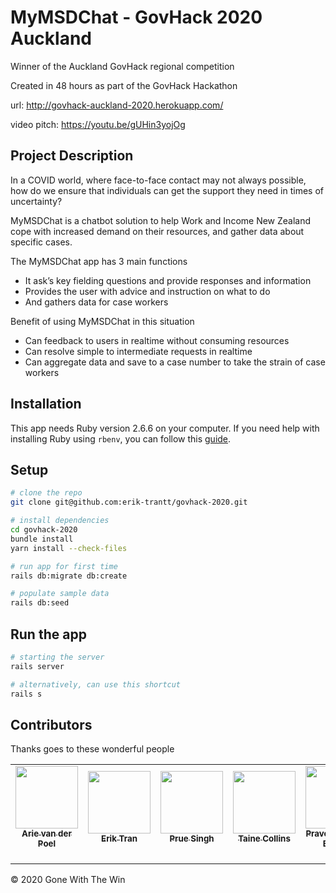 # MyMSDChat - GovHack 2020 Auckland

Winner of the Auckland GovHack regional competition

Created in 48 hours as part of the GovHack Hackathon

url: http://govhack-auckland-2020.herokuapp.com/

video pitch: https://youtu.be/gUHin3yojOg

## Project Description
In a COVID world, where face-to-face contact may not always possible, how do we ensure that individuals can get the support they need in times of uncertainty?

MyMSDChat is a chatbot solution to help Work and Income New Zealand cope with increased demand on their resources, and gather data about specific cases.

The MyMSDChat app has 3 main functions
- It ask’s key fielding questions and provide responses and information
- Provides the user with advice and instruction on what to do
- And gathers data for case workers

Benefit of using MyMSDChat in this situation
- Can feedback to users in realtime without consuming resources
- Can resolve simple to intermediate requests in realtime
- Can aggregate data and save to a case number to take the strain of case workers

## Installation
This app needs Ruby version 2.6.6 on your computer. If you need help with installing Ruby using `rbenv`, you can follow this [guide](https://www.digitalocean.com/community/tutorials/how-to-install-ruby-on-rails-with-rbenv-on-ubuntu-18-04#step-1-%E2%80%93-install-rbenv-and-dependencies).


## Setup

```bash
# clone the repo
git clone git@github.com:erik-trantt/govhack-2020.git

# install dependencies
cd govhack-2020
bundle install
yarn install --check-files

# run app for first time
rails db:migrate db:create

# populate sample data
rails db:seed
```

## Run the app
```bash
# starting the server
rails server

# alternatively, can use this shortcut
rails s
```

## Contributors

Thanks goes to these wonderful people
<!-- prettier-ignore-start -->
<!-- markdownlint-disable -->
<table>
  <tr>
    <td align="center"><a href="https://github.com/arievdp/"><img src="https://avatars1.githubusercontent.com/u/63568512?s=400&u=52808425006d200bd675d00f95771c9a912e5a5f&v=4" width="100px;" alt=""/><br /><sub><b>Arie van der Poel</b></sub></a><br /><a href="" title="(Code"><sub><b></b></sub></a><br /></td>
    <td align="center"><a href="https://github.com/erik-trantt"><img src="https://avatars0.githubusercontent.com/u/44339322?s=460&u=67b405f2210f1f981efc3e6f55b6b416bed22539&v=4" width="100px;" alt=""/><br /><sub><b>Erik Tran</b></sub></a><br /><a href="" title="Code"><sub><b></b></sub></a><br /></td>
    <td align="center"><a href="https://github.com/pruesinghnagra/"><img src="https://avatars0.githubusercontent.com/u/6743181?s=460&u=3b072ac624dde253029d0189b39ef33211fe2dbc&v=4" width="100px;" alt=""/><br /><sub><b>Prue Singh</b></sub></a><br /><a href="" title=""><sub><b></b></sub></a><br /></td>
     <td align="center"><a href="https://github.com/TaineC"><img src="https://media-exp1.licdn.com/dms/image/C5603AQFCmxHkU_bzzA/profile-displayphoto-shrink_400_400/0?e=1602720000&v=beta&t=-auWX6G0B-nD3g_A9ij7J6LLPG7TghUEAhEppPd9Ago" width="100px;" alt=""/><br /><sub><b>Taine Collins</b></sub></a><br /><a href="" title=""><sub><b></b></sub></a><br /></td>
     <td align="center"><a href="https://github.com/praveenmuthu-46"><img src="https://avatars2.githubusercontent.com/u/46794693?s=460&u=66806db2d1d6f4f97f2d4b34c407cc03d573e7c4&v=4" width="100px;" alt=""/><br /><sub><b>Praveen Muthu Elango</b></sub></a><br /><a href="" title=""><sub><b></b></sub></a><br /></td>
  </tr>
</table>



&#169; 2020 Gone With The Win
